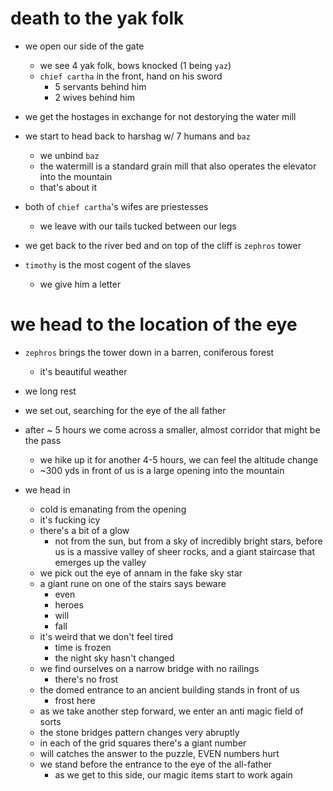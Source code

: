 # death to the yak folk
- we open our side of the gate
    - we see 4 yak folk, bows knocked (1 being `yaz`)
    - `chief cartha` in the front, hand on his sword
        - 5 servants behind him
        - 2 wives behind him

- we get the hostages in exchange for not destorying the water mill
- we start to head back to harshag w/ 7 humans and `baz`
    - we unbind `baz`
    - the watermill is a standard grain mill that also operates the elevator into the mountain
    - that's about it

- both of `chief cartha`'s wifes are priestesses
    - we leave with our tails tucked between our legs

- we get back to the river bed and on top of the cliff is `zephros` tower

- `timothy` is the most cogent of the slaves
    - we give him a letter 

# we head to the location of the eye
- `zephros` brings the tower down in a barren, coniferous forest
    - it's beautiful weather
- we long rest

- we set out, searching for the eye of the all father

- after ~ 5 hours we come across a smaller, almost corridor that might be the pass
    - we hike up it for another 4-5 hours, we can feel the altitude change
    - ~300 yds in front of us is a large opening into the mountain

- we head in
    - cold is emanating from the opening
    - it's fucking icy
    - there's a bit of a glow
        - not from the sun, but from a sky of incredibly bright stars, before us is a massive valley of sheer rocks, and a giant staircase that emerges up the valley
    - we pick out the eye of annam in the fake sky star
    - a giant rune on one of the stairs says beware
        - even
        - heroes
        - will
        - fall
    - it's weird that we don't feel tired
        - time is frozen
        - the night sky hasn't changed
    - we find ourselves on a narrow bridge with no railings
        - there's no frost
    - the domed entrance to an ancient building stands in front of us
        - frost here
    - as we take another step forward, we enter an anti magic field of sorts
    - the stone bridges pattern changes very abruptly 
    - in each of the grid squares there's a giant number
    - will catches the answer to the puzzle, EVEN numbers hurt
    - we stand before the entrance to the eye of the all-father
        - as we get to this side, our magic items start to work again
